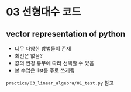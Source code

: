 # 03 선형대수 코드

## vector representation of python

* 너무 다양한 방법들이 존재
* 최선은 없음?
* 값의 변경 유무에 따라 선택할 수 있음
* 본 수업은 list를 주로 쓰게됨

`practice/03_linear_algebra/01_test.py` 참고